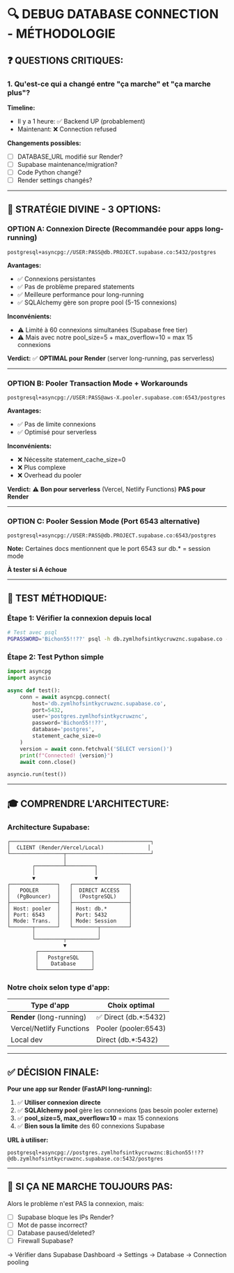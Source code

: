# 🔍 DEBUG DATABASE CONNECTION - MÉTHODOLOGIE

## ❓ QUESTIONS CRITIQUES:

### 1. Qu'est-ce qui a changé entre "ça marche" et "ça marche plus"?

**Timeline:**
- Il y a 1 heure: ✅ Backend UP (probablement)
- Maintenant: ❌ Connection refused

**Changements possibles:**
- [ ] DATABASE_URL modifié sur Render?
- [ ] Supabase maintenance/migration?
- [ ] Code Python changé?
- [ ] Render settings changés?

---

## 🎯 STRATÉGIE DIVINE - 3 OPTIONS:

### OPTION A: Connexion Directe (Recommandée pour apps long-running)
```
postgresql+asyncpg://USER:PASS@db.PROJECT.supabase.co:5432/postgres
```

**Avantages:**
- ✅ Connexions persistantes
- ✅ Pas de problème prepared statements
- ✅ Meilleure performance pour long-running
- ✅ SQLAlchemy gère son propre pool (5-15 connexions)

**Inconvénients:**
- ⚠️ Limité à 60 connexions simultanées (Supabase free tier)
- ⚠️ Mais avec notre pool_size=5 + max_overflow=10 = max 15 connexions

**Verdict:** ✅ **OPTIMAL pour Render** (server long-running, pas serverless)

---

### OPTION B: Pooler Transaction Mode + Workarounds
```
postgresql+asyncpg://USER:PASS@aws-X.pooler.supabase.com:6543/postgres
```

**Avantages:**
- ✅ Pas de limite connexions
- ✅ Optimisé pour serverless

**Inconvénients:**
- ❌ Nécessite statement_cache_size=0
- ❌ Plus complexe
- ❌ Overhead du pooler

**Verdict:** ⚠️ **Bon pour serverless** (Vercel, Netlify Functions) **PAS pour Render**

---

### OPTION C: Pooler Session Mode (Port 6543 alternative)
```
postgresql+asyncpg://USER:PASS@db.PROJECT.supabase.co:6543/postgres
```

**Note:** Certaines docs mentionnent que le port 6543 sur db.* = session mode

**À tester si A échoue**

---

## 🔬 TEST MÉTHODIQUE:

### Étape 1: Vérifier la connexion depuis local

```bash
# Test avec psql
PGPASSWORD='Bichon55!!??' psql -h db.zymlhofsintkycruwznc.supabase.co -p 5432 -U postgres.zymlhofsintkycruwznc -d postgres
```

### Étape 2: Test Python simple
```python
import asyncpg
import asyncio

async def test():
    conn = await asyncpg.connect(
        host='db.zymlhofsintkycruwznc.supabase.co',
        port=5432,
        user='postgres.zymlhofsintkycruwznc',
        password='Bichon55!!??',
        database='postgres',
        statement_cache_size=0
    )
    version = await conn.fetchval('SELECT version()')
    print(f"Connected! {version}")
    await conn.close()

asyncio.run(test())
```

---

## 🎓 COMPRENDRE L'ARCHITECTURE:

### Architecture Supabase:

```
┌─────────────────────────────────────────────┐
│  CLIENT (Render/Vercel/Local)              │
└─────────────────┬───────────────────────────┘
                  │
        ┌─────────┴─────────┐
        │                   │
        ▼                   ▼
┌───────────────┐   ┌──────────────────┐
│   POOLER      │   │  DIRECT ACCESS   │
│  (PgBouncer)  │   │  (PostgreSQL)    │
├───────────────┤   ├──────────────────┤
│ Host: pooler  │   │ Host: db.*       │
│ Port: 6543    │   │ Port: 5432       │
│ Mode: Trans.  │   │ Mode: Session    │
└───────┬───────┘   └────────┬─────────┘
        │                    │
        └─────────┬──────────┘
                  ▼
         ┌─────────────────┐
         │   PostgreSQL    │
         │    Database     │
         └─────────────────┘
```

### Notre choix selon type d'app:

| Type d'app | Choix optimal |
|------------|---------------|
| **Render** (long-running) | ✅ Direct (db.*:5432) |
| Vercel/Netlify Functions | Pooler (pooler:6543) |
| Local dev | Direct (db.*:5432) |

---

## ✅ DÉCISION FINALE:

**Pour une app sur Render (FastAPI long-running):**

1. ✅ **Utiliser connexion directe**
2. ✅ **SQLAlchemy pool** gère les connexions (pas besoin pooler externe)
3. ✅ **pool_size=5, max_overflow=10** = max 15 connexions
4. ✅ **Bien sous la limite** des 60 connexions Supabase

**URL à utiliser:**
```
postgresql+asyncpg://postgres.zymlhofsintkycruwznc:Bichon55!!??@db.zymlhofsintkycruwznc.supabase.co:5432/postgres
```

---

## 🚨 SI ÇA NE MARCHE TOUJOURS PAS:

Alors le problème n'est PAS la connexion, mais:
- [ ] Supabase bloque les IPs Render?
- [ ] Mot de passe incorrect?
- [ ] Database paused/deleted?
- [ ] Firewall Supabase?

→ Vérifier dans Supabase Dashboard → Settings → Database → Connection pooling
